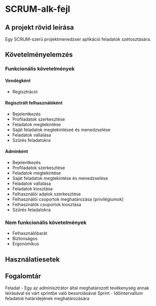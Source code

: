 # SCRUM-alk-fejl #

## A projekt rövid leírása ##
Egy SCRUM-szerű projektmenedzser aplikáció feladatok szétosztására.

## Követelményelemzés ##

### Funkcionális követelmények ###
#### Vendégként ####

* Regisztráció

#### Regisztrált felhasználóként ####

* Bejelentkezés
* Profiladatok szerkesztése
* Feladatok megtekintése
* Saját feladatok megtekintéseé és menedzselése
* Feladatok vállalása
* Szűrés feladatokra

#### Adminként ####

* Bejelentkezés
* Profiladatok szerkesztése
* Feladatok megtekintése
* Saját feladatok megtekintése és menedzselése
* Feladatok vállalása
* Feladatok kiosztása
* Felhasználói adatok szerkesztése
* Felhasználói csoportok meghatározása (privilégiumok)
* Felhasználók csoportok kiosztása
* Szűrés feladatokra

### Nem funkcionális követelmények ###

* Felhasználóbarát
* Biztonságos
* Ergonómikus

## Használatiesetek ##



## Fogalomtár ##

Feladat - Egy az adminisztrátor által meghatározott tevékenység annak leírásával és várt sprintbe való besorolásával
Sprint - Időintervallum feladatok határidejének meghatározására
